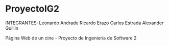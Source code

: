 # ProyectoIG2
INTEGRANTES:
    Leonardo Andrade
    Ricardo Erazo
    Carlos Estrada
    Alexander Guillin
    
Página Web de un cine - Proyecto de Ingeniería de Software 2